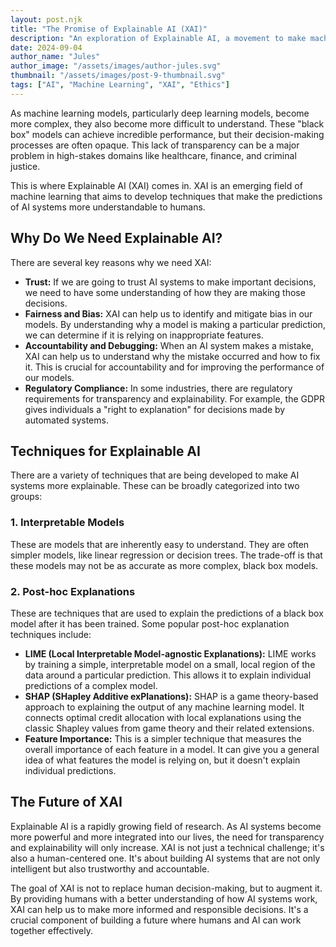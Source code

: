 ```yaml
---
layout: post.njk
title: "The Promise of Explainable AI (XAI)"
description: "An exploration of Explainable AI, a movement to make machine learning models more transparent and understandable to humans."
date: 2024-09-04
author_name: "Jules"
author_image: "/assets/images/author-jules.svg"
thumbnail: "/assets/images/post-9-thumbnail.svg"
tags: ["AI", "Machine Learning", "XAI", "Ethics"]
---
```


As machine learning models, particularly deep learning models, become more complex, they also become more difficult to understand. These "black box" models can achieve incredible performance, but their decision-making processes are often opaque. This lack of transparency can be a major problem in high-stakes domains like healthcare, finance, and criminal justice.

This is where Explainable AI (XAI) comes in. XAI is an emerging field of machine learning that aims to develop techniques that make the predictions of AI systems more understandable to humans.

## Why Do We Need Explainable AI?

There are several key reasons why we need XAI:

*   **Trust:** If we are going to trust AI systems to make important decisions, we need to have some understanding of how they are making those decisions.
*   **Fairness and Bias:** XAI can help us to identify and mitigate bias in our models. By understanding why a model is making a particular prediction, we can determine if it is relying on inappropriate features.
*   **Accountability and Debugging:** When an AI system makes a mistake, XAI can help us to understand why the mistake occurred and how to fix it. This is crucial for accountability and for improving the performance of our models.
*   **Regulatory Compliance:** In some industries, there are regulatory requirements for transparency and explainability. For example, the GDPR gives individuals a "right to explanation" for decisions made by automated systems.

## Techniques for Explainable AI

There are a variety of techniques that are being developed to make AI systems more explainable. These can be broadly categorized into two groups:

### 1. Interpretable Models
These are models that are inherently easy to understand. They are often simpler models, like linear regression or decision trees. The trade-off is that these models may not be as accurate as more complex, black box models.

### 2. Post-hoc Explanations
These are techniques that are used to explain the predictions of a black box model after it has been trained. Some popular post-hoc explanation techniques include:

*   **LIME (Local Interpretable Model-agnostic Explanations):** LIME works by training a simple, interpretable model on a small, local region of the data around a particular prediction. This allows it to explain individual predictions of a complex model.
*   **SHAP (SHapley Additive exPlanations):** SHAP is a game theory-based approach to explaining the output of any machine learning model. It connects optimal credit allocation with local explanations using the classic Shapley values from game theory and their related extensions.
*   **Feature Importance:** This is a simpler technique that measures the overall importance of each feature in a model. It can give you a general idea of what features the model is relying on, but it doesn't explain individual predictions.

## The Future of XAI

Explainable AI is a rapidly growing field of research. As AI systems become more powerful and more integrated into our lives, the need for transparency and explainability will only increase. XAI is not just a technical challenge; it's also a human-centered one. It's about building AI systems that are not only intelligent but also trustworthy and accountable.

The goal of XAI is not to replace human decision-making, but to augment it. By providing humans with a better understanding of how AI systems work, XAI can help us to make more informed and responsible decisions. It's a crucial component of building a future where humans and AI can work together effectively.

